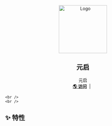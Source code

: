 <br />
<p align="center">
  <a href="https://yuanqi.wuyuan.dev" target="blank">
    <img src="https://cdn.wuyuan.dev/img/touxiang.png" alt="Logo" width="156" height="156">
  </a>
  <h2 align="center" style="font-weight: 600">元启</h2>

  <p align="center">
    元启
    <br />
    <a href="https://yuanqi.wuyuan.dev" target="blank"><strong>🌎 访问</strong></a>&nbsp;&nbsp;|&nbsp;&nbsp;
   
    <br />
    <br />
  </p>
</p>


## ✨ 特性
